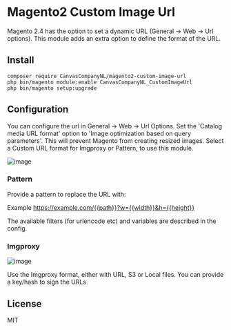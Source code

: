 # Magento2 Custom Image Url

Magento 2.4 has the option to set a dynamic URL (General -> Web -> Url options). 
This module adds an extra option to define the format of the URL.

## Install

```
composer require CanvasCompanyNL/magento2-custom-image-url
php bin/magento module:enable CanvasCompanyNL_CustomImageUrl
php bin/magento setup:upgrade
```

## Configuration

You can configure the url in General -> Web -> Url Options. Set the 'Catalog media URL format' option to 'Image optimization based on query parameters'. 
This will prevent Magento from creating resized images. Select a Custom URL format for Imgproxy or Pattern, to use this module.

![image](https://user-images.githubusercontent.com/973269/108608605-6cbe5b00-73c8-11eb-90dd-37777dc5d64c.png)


### Pattern

Provide a pattern to replace the URL with:

Example https://example.com/{{path}}?w={{width}}&h={{height}}

The available filters (for urlencode etc) and variables are described in the config.

### Imgproxy

![image](https://user-images.githubusercontent.com/973269/108608636-94152800-73c8-11eb-88bc-da2d6b4ed4c0.png)


Use the Imgproxy format, either with URL, S3 or Local files. You can provide a key/hash to sign the URLs

## License

MIT
